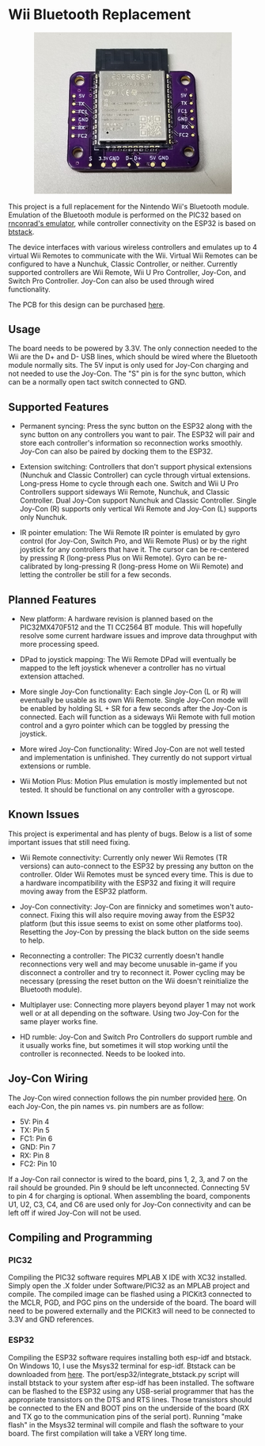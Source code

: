 # Wii Bluetooth Replacement

<p align="center">
  <img src="PCB/Assembled.jpg" alt="ESP32 Wii Bluetooth Replacement" width="400"/>
</p>

This project is a full replacement for the Nintendo Wii's Bluetooth module. Emulation of the Bluetooth module is performed on the PIC32 based on [rnconrad's emulator](https://github.com/rnconrad/WiiBluetoothEmulator), while controller connectivity on the ESP32 is based on [btstack](https://github.com/bluekitchen/btstack).

The device interfaces with various wireless controllers and emulates up to 4 virtual Wii Remotes to communicate with the Wii. Virtual Wii Remotes can be configured to have a Nunchuk, Classic Controller, or neither. Currently supported controllers are Wii Remote, Wii U Pro Controller, Joy-Con, and Switch Pro Controller. Joy-Con can also be used through wired functionality.

The PCB for this design can be purchased [here](https://oshpark.com/shared_projects/co8uBM0Z).

## Usage

The board needs to be powered by 3.3V. The only connection needed to the Wii are the D+ and D- USB lines, which should be wired where the Bluetooth module normally sits. The 5V input is only used for Joy-Con charging and not needed to use the Joy-Con. The "S" pin is for the sync button, which can be a normally open tact switch connected to GND.

## Supported Features

- Permanent syncing: Press the sync button on the ESP32 along with the sync button on any controllers you want to pair. The ESP32 will pair and store each controller's information so reconnection works smoothly. Joy-Con can also be paired by docking them to the ESP32.

- Extension switching: Controllers that don't support physical extensions (Nunchuk and Classic Controller) can cycle through virtual extensions. Long-press Home to cycle through each one. Switch and Wii U Pro Controllers support sideways Wii Remote, Nunchuk, and Classic Controller. Dual Joy-Con support Nunchuk and Classic Controller. Single Joy-Con (R) supports only vertical Wii Remote and Joy-Con (L) supports only Nunchuk.

- IR pointer emulation: The Wii Remote IR pointer is emulated by gyro control (for Joy-Con, Switch Pro, and Wii Remote Plus) or by the right joystick for any controllers that have it. The cursor can be re-centered by pressing R (long-press Plus on Wii Remote). Gyro can be re-calibrated by long-pressing R (long-press Home on Wii Remote) and letting the controller be still for a few seconds.

## Planned Features

- New platform: A hardware revision is planned based on the PIC32MX470F512 and the TI CC2564 BT module. This will hopefully resolve some current hardware issues and improve data throughput with more processing speed.

- DPad to joystick mapping: The Wii Remote DPad will eventually be mapped to the left joystick whenever a controller has no virtual extension attached.

- More single Joy-Con functionality: Each single Joy-Con (L or R) will eventually be usable as its own Wii Remote. Single Joy-Con mode will be enabled by holding SL + SR for a few seconds after the Joy-Con is connected. Each will function as a sideways Wii Remote with full motion control and a gyro pointer which can be toggled by pressing the joystick.

- More wired Joy-Con functionality: Wired Joy-Con are not well tested and implementation is unfinished. They currently do not support virtual extensions or rumble. 

- Wii Motion Plus: Motion Plus emulation is mostly implemented but not tested. It should be functional on any controller with a gyroscope.

## Known Issues

This project is experimental and has plenty of bugs. Below is a list of some important issues that still need fixing.

- Wii Remote connectivity: Currently only newer Wii Remotes (TR versions) can auto-connect to the ESP32 by pressing any button on the controller. Older Wii Remotes must be synced every time. This is due to a hardware incompatibility with the ESP32 and fixing it will require moving away from the ESP32 platform.

- Joy-Con connectivity: Joy-Con are finnicky and sometimes won't auto-connect. Fixing this will also require moving away from the ESP32 platform (but this issue seems to exist on some other platforms too). Resetting the Joy-Con by pressing the black button on the side seems to help.

- Reconnecting a controller: The PIC32 currently doesn't handle reconnections very well and may become unusable in-game if you disconnect a controller and try to reconnect it. Power cycling may be necessary (pressing the reset button on the Wii doesn't reinitialize the Bluetooth module).

- Multiplayer use: Connecting more players beyond player 1 may not work well or at all depending on the software. Using two Joy-Con for the same player works fine.

- HD rumble: Joy-Con and Switch Pro Controllers do support rumble and it usually works fine, but sometimes it will stop working until the controller is reconnected. Needs to be looked into.

## Joy-Con Wiring

The Joy-Con wired connection follows the pin number provided [here](https://github.com/dekuNukem/Nintendo_Switch_Reverse_Engineering). On each Joy-Con, the pin names vs. pin numbers are as follow:

- 5V: Pin 4
- TX: Pin 5
- FC1: Pin 6
- GND: Pin 7
- RX: Pin 8
- FC2: Pin 10

If a Joy-Con rail connector is wired to the board, pins 1, 2, 3, and 7 on the rail should be grounded. Pin 9 should be left unconnected. Connecting 5V to pin 4 for charging is optional. When assembling the board, components U1, U2, C3, C4, and C6 are used only for Joy-Con connectivity and can be left off if wired Joy-Con will not be used.

## Compiling and Programming

### PIC32

Compiling the PIC32 software requires MPLAB X IDE with XC32 installed. Simply open the .X folder under Software/PIC32 as an MPLAB project and compile. The compiled image can be flashed using a PICKit3 connected to the MCLR, PGD, and PGC pins on the underside of the board. The board will need to be powered externally and the PICKit3 will need to be connected to 3.3V and GND references.

### ESP32

Compiling the ESP32 software requires installing both esp-idf and btstack. On Windows 10, I use the Msys32 terminal for esp-idf. Btstack can be downloaded from [here](https://github.com/bluekitchen/btstack). The port/esp32/integrate_btstack.py script will install btstack to your system after esp-idf has been installed. The software can be flashed to the ESP32 using any USB-serial programmer that has the appropriate transistors on the DTS and RTS lines. Those transistors should be connected to the EN and BOOT pins on the underside of the board (RX and TX go to the communication pins of the serial port). Running "make flash" in the Msys32 terminal will compile and flash the software to your board. The first compilation will take a VERY long time.
